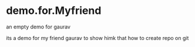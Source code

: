 # demo.for.Myfriend
an empty demo for gaurav

its a demo for my friend gaurav to show himk that how to create repo on git

